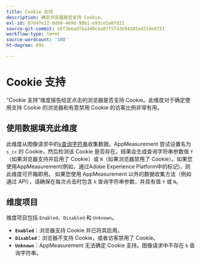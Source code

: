```yaml
---
title: Cookie 支持
description: 确定浏览器是否支持 Cookie。
exl-id: 07d4fe12-0d60-469d-98b1-e93ce5a0fd21
source-git-commit: e6f3beadfba340cea07f5fd2694105ad31de9751
workflow-type: tm+mt
source-wordcount: '188'
ht-degree: 89%

---
```


# Cookie 支持

“Cookie 支持”维度报告给定点击的浏览器是否支持 Cookie。此维度对于确定使用支持 Cookie 的浏览器和有意禁用 Cookie 的访客比例非常有用。

## 使用数据填充此维度

此维度从图像请求中的[`k`查询字符串](/help/implement/validate/query-parameters.md)收集数据。AppMeasurement 尝试设置名为 `s_cc` 的 Cookie，然后检测该 Cookie 是否存在。结果会生成查询字符串参数值 `Y`（如果浏览器支持并启用了 Cookie）或 `N`（如果浏览器禁用了 Cookie）。如果您使用AppMeasurement(例如，通过Adobe Experience Platform中的标记)，则此维度可开箱即用。 如果您使用 AppMeasurement 以外的数据收集方法（例如通过 API），请确保在每次点击时包含 `k` 查询字符串参数，并具有值 `Y` 或 `N`。

## 维度项目

维度项目包括 `Enabled`、`Disabled` 和 `Unknown`。

* **`Enabled`**：浏览器支持 Cookie 并已将其启用。
* **`Disabled`**：浏览器不支持 Cookie，或者访客禁用了 Cookie。
* **`Unknown`**：AppMeasurement 无法确定 Cookie 支持。图像请求中不存在 `k` 查询字符串。

